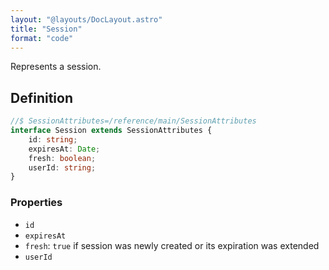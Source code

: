 ```yaml
---
layout: "@layouts/DocLayout.astro"
title: "Session"
format: "code"
---
```


Represents a session.

## Definition

```ts
//$ SessionAttributes=/reference/main/SessionAttributes
interface Session extends SessionAttributes {
	id: string;
	expiresAt: Date;
	fresh: boolean;
	userId: string;
}
```


### Properties

- `id`
- `expiresAt`
- `fresh`: `true` if session was newly created or its expiration was extended
- `userId`